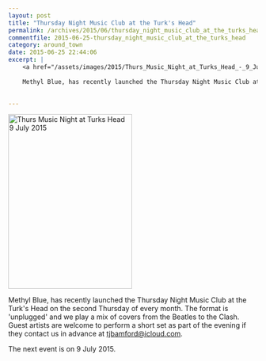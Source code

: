 ```yaml
---
layout: post
title: "Thursday Night Music Club at the Turk's Head"
permalink: /archives/2015/06/thursday_night_music_club_at_the_turks_head.html
commentfile: 2015-06-25-thursday_night_music_club_at_the_turks_head
category: around_town
date: 2015-06-25 22:44:06
excerpt: |
    <a href="/assets/images/2015/Thurs_Music_Night_at_Turks_Head_-_9_July_2015.jpg" title="See larger version of - Thurs Music Night at Turks Head   9 July 2015"><img src="/assets/images/2015/Thurs_Music_Night_at_Turks_Head_-_9_July_2015_thumb.jpg" width="150" height="212" alt="Thurs Music Night at Turks Head   9 July 2015" class="photo right" /></a>
    
    Methyl Blue, has recently launched the Thursday Night Music Club at the Turk's Head on the second Thursday of every month.  The format is 'unplugged' and we play a mix of covers from the Beatles to the Clash.  Guest artists are welcome to perform a short set as part of the evening if they contact us in advance at <a href="mailto:tjbamford@icloud.com">tjbamford@icloud.com</a>
    

---
```


<a href="/assets/images/2015/Thurs_Music_Night_at_Turks_Head_-_9_July_2015.jpg" title="See larger version of - Thurs Music Night at Turks Head   9 July 2015"><img src="/assets/images/2015/Thurs_Music_Night_at_Turks_Head_-_9_July_2015_thumb.jpg" width="250" height="353" alt="Thurs Music Night at Turks Head   9 July 2015" class="photo right" /></a>

Methyl Blue, has recently launched the Thursday Night Music Club at the Turk's Head on the second Thursday of every month. The format is 'unplugged' and we play a mix of covers from the Beatles to the Clash. Guest artists are welcome to perform a short set as part of the evening if they contact us in advance at <tjbamford@icloud.com>.

The next event is on 9 July 2015.
